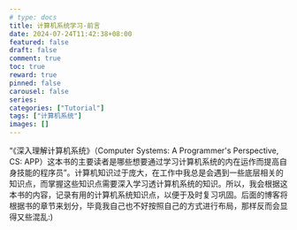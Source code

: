```yaml
---
# type: docs 
title: 计算机系统学习-前言
date: 2024-07-24T11:42:38+08:00
featured: false
draft: false
comment: true
toc: true
reward: true
pinned: false
carousel: false
series:
categories: ["Tutorial"]
tags: ["计算机系统"]
images: []
---
```


“《深入理解计算机系统》（Computer Systems: A Programmer's Perspective, CS: APP）这本书的主要读者是哪些想要通过学习计算机系统的内在运作而提高自身技能的程序员”。计算机知识过于庞大，在工作中我总是会遇到一些底层相关的知识点，而掌握这些知识点需要深入学习透计算机系统的知识。所以，我会根据这本书的内容，记录有用的计算机系统知识点，以便于及时复习巩固。后面的博客将根据书的章节来划分，毕竟我自己也不好按照自己的方式进行布局，那样反而会显得又些混乱:)

<!--more-->

